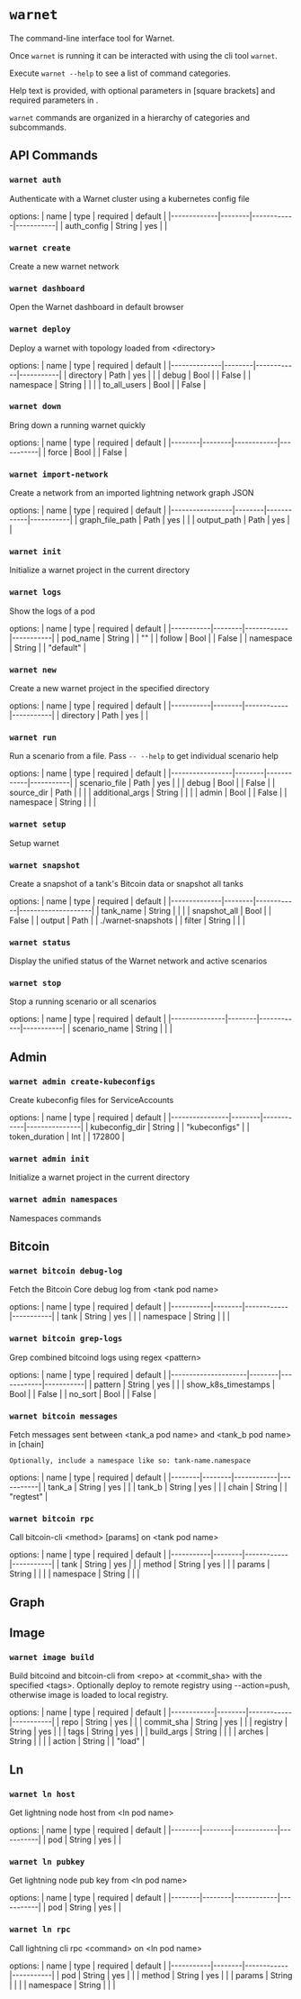 # `warnet`

The command-line interface tool for Warnet.

Once `warnet` is running it can be interacted with using the cli tool `warnet`.

Execute `warnet --help` to see a list of command categories.

Help text is provided, with optional parameters in [square brackets] and required
parameters in <angle brackets>.

`warnet` commands are organized in a hierarchy of categories and subcommands.

## API Commands

### `warnet auth`
Authenticate with a Warnet cluster using a kubernetes config file

options:
| name        | type   | required   | default   |
|-------------|--------|------------|-----------|
| auth_config | String | yes        |           |

### `warnet create`
Create a new warnet network


### `warnet dashboard`
Open the Warnet dashboard in default browser


### `warnet deploy`
Deploy a warnet with topology loaded from \<directory>

options:
| name         | type   | required   | default   |
|--------------|--------|------------|-----------|
| directory    | Path   | yes        |           |
| debug        | Bool   |            | False     |
| namespace    | String |            |           |
| to_all_users | Bool   |            | False     |

### `warnet down`
Bring down a running warnet quickly

options:
| name   | type   | required   | default   |
|--------|--------|------------|-----------|
| force  | Bool   |            | False     |

### `warnet import-network`
Create a network from an imported lightning network graph JSON

options:
| name            | type   | required   | default   |
|-----------------|--------|------------|-----------|
| graph_file_path | Path   | yes        |           |
| output_path     | Path   | yes        |           |

### `warnet init`
Initialize a warnet project in the current directory


### `warnet logs`
Show the logs of a pod

options:
| name      | type   | required   | default   |
|-----------|--------|------------|-----------|
| pod_name  | String |            | ""        |
| follow    | Bool   |            | False     |
| namespace | String |            | "default" |

### `warnet new`
Create a new warnet project in the specified directory

options:
| name      | type   | required   | default   |
|-----------|--------|------------|-----------|
| directory | Path   | yes        |           |

### `warnet run`
Run a scenario from a file.
    Pass `-- --help` to get individual scenario help

options:
| name            | type   | required   | default   |
|-----------------|--------|------------|-----------|
| scenario_file   | Path   | yes        |           |
| debug           | Bool   |            | False     |
| source_dir      | Path   |            |           |
| additional_args | String |            |           |
| admin           | Bool   |            | False     |
| namespace       | String |            |           |

### `warnet setup`
Setup warnet


### `warnet snapshot`
Create a snapshot of a tank's Bitcoin data or snapshot all tanks

options:
| name         | type   | required   | default            |
|--------------|--------|------------|--------------------|
| tank_name    | String |            |                    |
| snapshot_all | Bool   |            | False              |
| output       | Path   |            | ./warnet-snapshots |
| filter       | String |            |                    |

### `warnet status`
Display the unified status of the Warnet network and active scenarios


### `warnet stop`
Stop a running scenario or all scenarios

options:
| name          | type   | required   | default   |
|---------------|--------|------------|-----------|
| scenario_name | String |            |           |

## Admin

### `warnet admin create-kubeconfigs`
Create kubeconfig files for ServiceAccounts

options:
| name           | type   | required   | default       |
|----------------|--------|------------|---------------|
| kubeconfig_dir | String |            | "kubeconfigs" |
| token_duration | Int    |            | 172800        |

### `warnet admin init`
Initialize a warnet project in the current directory


### `warnet admin namespaces`
Namespaces commands


## Bitcoin

### `warnet bitcoin debug-log`
Fetch the Bitcoin Core debug log from \<tank pod name>

options:
| name      | type   | required   | default   |
|-----------|--------|------------|-----------|
| tank      | String | yes        |           |
| namespace | String |            |           |

### `warnet bitcoin grep-logs`
Grep combined bitcoind logs using regex \<pattern>

options:
| name                | type   | required   | default   |
|---------------------|--------|------------|-----------|
| pattern             | String | yes        |           |
| show_k8s_timestamps | Bool   |            | False     |
| no_sort             | Bool   |            | False     |

### `warnet bitcoin messages`
Fetch messages sent between \<tank_a pod name> and \<tank_b pod name> in [chain]

    Optionally, include a namespace like so: tank-name.namespace

options:
| name   | type   | required   | default   |
|--------|--------|------------|-----------|
| tank_a | String | yes        |           |
| tank_b | String | yes        |           |
| chain  | String |            | "regtest" |

### `warnet bitcoin rpc`
Call bitcoin-cli \<method> [params] on \<tank pod name>

options:
| name      | type   | required   | default   |
|-----------|--------|------------|-----------|
| tank      | String | yes        |           |
| method    | String | yes        |           |
| params    | String |            |           |
| namespace | String |            |           |

## Graph

## Image

### `warnet image build`
Build bitcoind and bitcoin-cli from \<repo> at \<commit_sha> with the specified \<tags>.
    Optionally deploy to remote registry using --action=push, otherwise image is loaded to local registry.

options:
| name       | type   | required   | default   |
|------------|--------|------------|-----------|
| repo       | String | yes        |           |
| commit_sha | String | yes        |           |
| registry   | String | yes        |           |
| tags       | String | yes        |           |
| build_args | String |            |           |
| arches     | String |            |           |
| action     | String |            | "load"    |

## Ln

### `warnet ln host`
Get lightning node host from \<ln pod name>

options:
| name   | type   | required   | default   |
|--------|--------|------------|-----------|
| pod    | String | yes        |           |

### `warnet ln pubkey`
Get lightning node pub key from \<ln pod name>

options:
| name   | type   | required   | default   |
|--------|--------|------------|-----------|
| pod    | String | yes        |           |

### `warnet ln rpc`
Call lightning cli rpc \<command> on \<ln pod name>

options:
| name      | type   | required   | default   |
|-----------|--------|------------|-----------|
| pod       | String | yes        |           |
| method    | String | yes        |           |
| params    | String |            |           |
| namespace | String |            |           |



